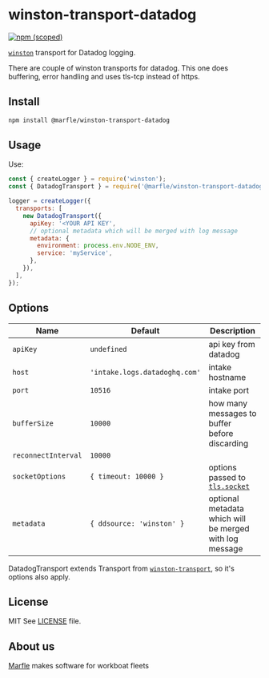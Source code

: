 # winston-transport-datadog

[![npm (scoped)](https://img.shields.io/npm/v/@marfle/winston-transport-datadog.svg)](https://www.npmjs.com/package/@marfle/winston-transport-datadog)

[`winston`](https://github.com/winstonjs/winston) transport for Datadog logging.

There are couple of winston transports for datadog. This one does buffering, error handling and uses tls-tcp instead of https.

## Install

```bash
npm install @marfle/winston-transport-datadog
```

## Usage

Use:

```javascript
const { createLogger } = require('winston');
const { DatadogTransport } = require('@marfle/winston-transport-datadog');

logger = createLogger({
  transports: [
    new DatadogTransport({
      apiKey: '<YOUR API KEY',
      // optional metadata which will be merged with log message
      metadata: {
        environment: process.env.NODE_ENV,
        service: 'myService',
      },
    }),
  ],
});
```

## Options

| Name                | Default                       | Description                                                                                        |
| ------------------- | ----------------------------- | -------------------------------------------------------------------------------------------------- |
| `apiKey`            | `undefined`                   | api key from datadog                                                                               |
| `host`              | `'intake.logs.datadoghq.com'` | intake hostname                                                                                    |
| `port`              | `10516`                       | intake port                                                                                        |
| `bufferSize`        | `10000`                       | how many messages to buffer before discarding                                                      |
| `reconnectInterval` | `10000`                       |                                                                                                    |
| `socketOptions`     | `{ timeout: 10000 }`          | options passed to [`tls.socket`](https://nodejs.org/api/tls.html#tls_tls_connect_options_callback) |
| `metadata`          | `{ ddsource: 'winston' }`     | optional metadata which will be merged with log message                                            |

DatadogTransport extends Transport from [`winston-transport`](https://github.com/winstonjs/winston-transport), so it's options also apply.

## License

MIT
See [LICENSE](LICENSE) file.

## About us

[Marfle](https://www.marfle.com) makes software for workboat fleets
